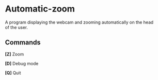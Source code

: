 # Automatic-zoom

A program displaying the webcam and zooming automatically on the head of the user.

## Commands

**[Z]** Zoom

**[D]** Debug mode

**[Q]** Quit